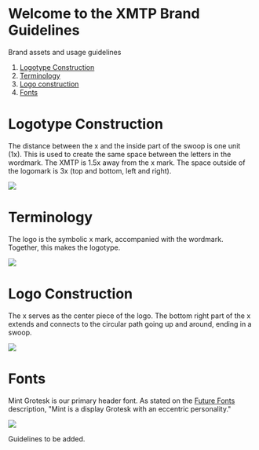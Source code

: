 # Welcome to the XMTP Brand Guidelines
Brand assets and usage guidelines

1. [Logotype Construction](#Logotype-Construction)
2. [Terminology](#Terminology)
3. [Logo construction](#Logo-Construction)
4. [Fonts](#Fonts)

# Logotype Construction
The distance between the x and the inside part of the swoop is one unit (1x). This is used to create the same space between the letters in the wordmark. The XMTP is 1.5x away from the x mark. The space outside of the logomark is 3x (top and bottom, left and right).

<img src="https://github.com/xmtp-org/brand/blob/updates/guideassets/construction@2x.jpg?raw=true">

# Terminology
The logo is the symbolic x mark, accompanied with the wordmark. Together, this makes the logotype.

<img src="https://github.com/xmtp-org/brand/blob/updates/guideassets/terminology@2x.jpg?raw=true">

# Logo Construction
The x serves as the center piece of the logo. The bottom right part of the x extends and connects to the circular path going up and around, ending in a swoop.

<img src="https://github.com/xmtp-org/brand/blob/updates/guideassets/logomark@2x.jpg?raw=true">

# Fonts
Mint Grotesk is our primary header font. As stated on the <a href="https://www.futurefonts.xyz/loveletters/mint-grotesk" target="_blank">Future Fonts</a> description, "Mint is a display Grotesk with an eccentric personality."

<img src="https://github.com/xmtp-org/brand/blob/updates/guideassets/logomark@2x.jpg?raw=true">

Guidelines to be added.